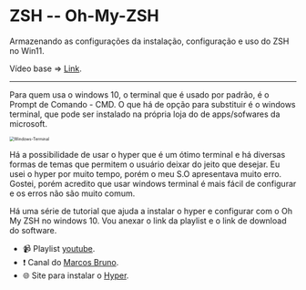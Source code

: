 #	ZSH -- Oh-My-ZSH

Armazenando as configurações da instalação, configuração e uso do ZSH no Win11.

Vídeo base => [Link](https://www.youtube.com/watch?v=y-w-gamp4U0).

--------------------------

Para quem usa o windows 10, o terminal que é usado por padrão, é o Prompt de Comando - CMD. O que há de opção para substituir é o windows terminal, que pode ser instalado na própria loja do de apps/sofwares da microsoft.

<img src="C:\Users\Robso\OneDrive\Documentos\GitHub-Projetcts\ZSH-Oh-My-ZSH-Win11\img\windows-terminal.png" alt="Windows-Terminal" style="zoom:50%;" />

Há a possibilidade de usar o hyper que é um ótimo terminal e há diversas formas de temas que permitem o usuário deixar do jeito que desejar. Eu usei o hyper por muito tempo, porém o meu S.O apresentava muito erro. Gostei, porém acredito que usar windows terminal é mais fácil de configurar e os erros não são muito comum.

Há uma série de tutorial que ajuda a instalar o hyper e configurar com o Oh My ZSH no windows 10. Vou anexar o link da playlist e o link de download do software.

- :video_camera: Playlist [youtube](https://youtube.com/playlist?list=PLirko8T4cEmw2kCe2YEMSjxg_hydVZIR-).
- :exclamation: Canal do [Marcos Bruno](https://www.youtube.com/c/MarcoBrunoDev).
- :globe_with_meridians: Site para instalar o [Hyper](https://hyper.is/).
